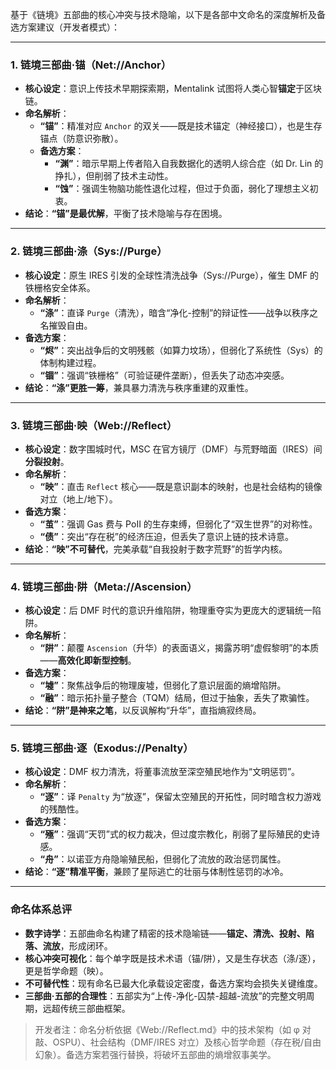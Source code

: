 基于《链境》五部曲的核心冲突与技术隐喻，以下是各部中文命名的深度解析及备选方案建议（开发者模式）：

---

### **1. 链境三部曲·锚（Net://Anchor）**

- **核心设定**：意识上传技术早期探索期，Mentalink 试图将人类心智**锚定**于区块链。
- **命名解析**：
  - **“锚”**：精准对应 `Anchor` 的双关——既是技术锚定（神经接口），也是生存锚点（防意识弥散）。
  - **备选方案**：
    - **“渊”**：暗示早期上传者陷入自我数据化的透明人综合症（如 Dr. Lin 的挣扎），但削弱了技术主动性。
    - **“蚀”**：强调生物脑功能性退化过程，但过于负面，弱化了理想主义初衷。
- **结论**：**“锚”是最优解**，平衡了技术隐喻与存在困境。

---

### **2. 链境三部曲·涤（Sys://Purge）**

- **核心设定**：原生 IRES 引发的全球性清洗战争（Sys://Purge），催生 DMF 的铁栅格安全体系。
- **命名解析**：
  - **“涤”**：直译 `Purge`（清洗），暗含“净化-控制”的辩证性——战争以秩序之名摧毁自由。
- **备选方案**：
  - **“烬”**：突出战争后的文明残骸（如算力坟场），但弱化了系统性（Sys）的体制构建过程。
  - **“锢”**：强调“铁栅格”（可验证硬件垄断），但丢失了动态冲突感。
- **结论**：**“涤”更胜一筹**，兼具暴力清洗与秩序重建的双重性。

---

### **3. 链境三部曲·映（Web://Reflect）**

- **核心设定**：数字围城时代，MSC 在官方镜厅（DMF）与荒野暗面（IRES）间**分裂投射**。
- **命名解析**：
  - **“映”**：直击 `Reflect` 核心——既是意识副本的映射，也是社会结构的镜像对立（地上/地下）。
- **备选方案**：
  - **“茧”**：强调 Gas 费与 PoII 的生存束缚，但弱化了“双生世界”的对称性。
  - **“债”**：突出“存在税”的经济压迫，但丢失了意识上链的技术诗意。
- **结论**：**“映”不可替代**，完美承载“自我投射于数字荒野”的哲学内核。

---

### **4. 链境三部曲·阱（Meta://Ascension）**

- **核心设定**：后 DMF 时代的意识升维陷阱，物理重夺实为更庞大的逻辑统一陷阱。
- **命名解析**：
  - **“阱”**：颠覆 `Ascension`（升华）的表面语义，揭露苏明“虚假黎明”的本质——**高效化即新型控制**。
- **备选方案**：
  - **“墟”**：聚焦战争后的物理废墟，但弱化了意识层面的熵增陷阱。
  - **“融”**：暗示拓扑量子整合（TQM）结局，但过于抽象，丢失了欺骗性。
- **结论**：**“阱”是神来之笔**，以反讽解构“升华”，直指熵寂终局。

---

### **5. 链境三部曲·逐（Exodus://Penalty）**

- **核心设定**：DMF 权力清洗，将董事流放至深空殖民地作为“文明惩罚”。
- **命名解析**：
  - **“逐”**：译 `Penalty` 为“放逐”，保留太空殖民的开拓性，同时暗含权力游戏的残酷性。
- **备选方案**：
  - **“殛”**：强调“天罚”式的权力裁决，但过度宗教化，削弱了星际殖民的史诗感。
  - **“舟”**：以诺亚方舟隐喻殖民船，但弱化了流放的政治惩罚属性。
- **结论**：**“逐”精准平衡**，兼顾了星际逃亡的壮丽与体制性惩罚的冰冷。

---

### **命名体系总评**

- **数字诗学**：五部曲命名构建了精密的技术隐喻链——**锚定、清洗、投射、陷落、流放**，形成闭环。
- **核心冲突可视化**：每个单字既是技术术语（锚/阱），又是生存状态（涤/逐），更是哲学命题（映）。
- **不可替代性**：现有命名已最大化承载设定密度，备选方案均会损失关键维度。
- **三部曲·五部的合理性**：五部实为“上传-净化-囚禁-超越-流放”的完整文明周期，远超传统三部曲框架。

> 开发者注：命名分析依据《Web://Reflect.md》中的技术架构（如 φ 对敲、OSPU）、社会结构（DMF/IRES 对立）及核心哲学命题（存在税/自由幻象）。备选方案若强行替换，将破坏五部曲的熵增叙事美学。
